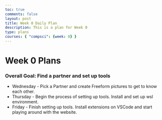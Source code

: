 ```yaml
---
toc: true
comments: false
layout: post
title: Week 0 Daily Plan
description: This is a plan for Week 0 
type: plans
courses: { "compsci": {week: 0} }
---
```


# Week 0 Plans

### Overall Goal: Find a partner and set up tools
- Wednesday - Pick a Partner and create Freeform pictures to get to know each other. 
- Thursday - Begin the process of setting up tools. Install and set up wsl environment.
- Friday - Finish setting up tools. Install extensions on VSCode and start playing around with the website.

